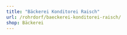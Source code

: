 ```yaml
---
title: "Bäckerei Konditorei Raisch"
url: /rohrdorf/baeckerei-konditorei-raisch/
shop: Bäckerei
---
```

